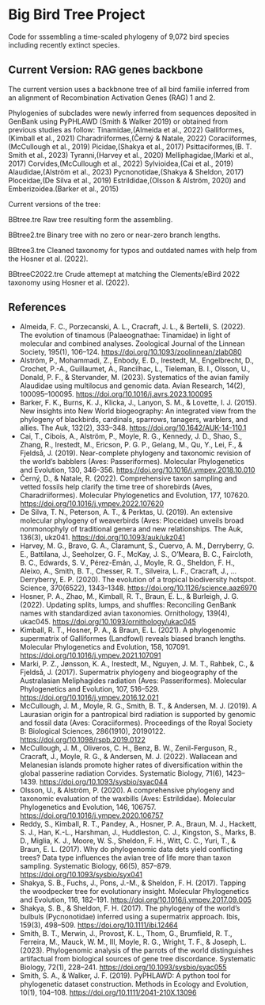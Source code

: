 # Big Bird Tree Project

Code for sssembling a time-scaled phylogeny of 9,072 bird species including recently extinct species.

## Current Version: RAG genes backbone

The current version uses a backbnone tree of all bird familie inferred from an alignment of Recombination Activation Genes (RAG) 1 and 2.

Phylogenies of subclades were newly inferred from sequences deposited in GenBank using PyPHLAWD (Smith & Walker 2019) or obtained from previous studies as follow: Tinamidae,(Almeida et al., 2022) Galliformes,(Kimball et al., 2021) Charadriiformes,(Černý & Natale, 2022) Coraciiformes,(McCullough et al., 2019) Picidae,(Shakya et al., 2017) Psittaciformes,(B. T. Smith et al., 2023) Tyranni,(Harvey et al., 2020) Melliphagidae,(Marki et al., 2017) Corvides,(McCullough et al., 2022) Sylvioidea,(Cai et al., 2019) Alaudidae,(Alström et al., 2023) Pycnonotidae,(Shakya & Sheldon, 2017) Ploceidae,(De Silva et al., 2019) Estrildidae,(Olsson & Alström, 2020) and Emberizoidea.(Barker et al., 2015)

Current versions of the tree:

BBtree.tre  Raw tree resulting form the assembling.

BBtree2.tre  Binary tree with no zero or near-zero branch lengths.

BBtree3.tre Cleaned taxonomy for typos and outdated names with help from the Hosner et al. (2022).

BBtreeC2022.tre Crude attemept at matching the Clements/eBird 2022 taxonomy using Hosner et al. (2022).


## References

- Almeida, F. C., Porzecanski, A. L., Cracraft, J. L., & Bertelli, S. (2022). The evolution of tinamous (Palaeognathae: Tinamidae) in light of molecular and combined analyses. Zoological Journal of the Linnean Society, 195(1), 106–124. https://doi.org/10.1093/zoolinnean/zlab080
- Alström, P., Mohammadi, Z., Enbody, E. D., Irestedt, M., Engelbrecht, D., Crochet, P.-A., Guillaumet, A., Rancilhac, L., Tieleman, B. I., Olsson, U., Donald, P. F., & Stervander, M. (2023). Systematics of the avian family Alaudidae using multilocus and genomic data. Avian Research, 14(2), 100095–100095. https://doi.org/10.1016/j.avrs.2023.100095
- Barker, F. K., Burns, K. J., Klicka, J., Lanyon, S. M., & Lovette, I. J. (2015). New insights into New World biogeography: An integrated view from the phylogeny of blackbirds, cardinals, sparrows, tanagers, warblers, and allies. The Auk, 132(2), 333–348. https://doi.org/10.1642/AUK-14-110.1
- Cai, T., Cibois, A., Alström, P., Moyle, R. G., Kennedy, J. D., Shao, S., Zhang, R., Irestedt, M., Ericson, P. G. P., Gelang, M., Qu, Y., Lei, F., & Fjeldså, J. (2019). Near-complete phylogeny and taxonomic revision of the world’s babblers (Aves: Passeriformes). Molecular Phylogenetics and Evolution, 130, 346–356. https://doi.org/10.1016/j.ympev.2018.10.010
- Černý, D., & Natale, R. (2022). Comprehensive taxon sampling and vetted fossils help clarify the time tree of shorebirds (Aves, Charadriiformes). Molecular Phylogenetics and Evolution, 177, 107620. https://doi.org/10.1016/j.ympev.2022.107620
- De Silva, T. N., Peterson, A. T., & Perktas, U. (2019). An extensive molecular phylogeny of weaverbirds (Aves: Ploceidae) unveils broad nonmonophyly of traditional genera and new relationships. The Auk, 136(3), ukz041. https://doi.org/10.1093/auk/ukz041
- Harvey, M. G., Bravo, G. A., Claramunt, S., Cuervo, A. M., Derryberry, G. E., Battilana, J., Seeholzer, G. F., McKay, J. S., O’Meara, B. C., Faircloth, B. C., Edwards, S. V., Pérez-Emán, J., Moyle, R. G., Sheldon, F. H., Aleixo, A., Smith, B. T., Chesser, R. T., Silveira, L. F., Cracraft, J., … Derryberry, E. P. (2020). The evolution of a tropical biodiversity hotspot. Science, 370(6522), 1343–1348. https://doi.org/10.1126/science.aaz6970
- Hosner, P. A., Zhao, M., Kimball, R. T., Braun, E. L., & Burleigh, J. G. (2022). Updating splits, lumps, and shuffles: Reconciling GenBank names with standardized avian taxonomies. Ornithology, 139(4), ukac045. https://doi.org/10.1093/ornithology/ukac045
- Kimball, R. T., Hosner, P. A., & Braun, E. L. (2021). A phylogenomic supermatrix of Galliformes (Landfowl) reveals biased branch lengths. Molecular Phylogenetics and Evolution, 158, 107091. https://doi.org/10.1016/j.ympev.2021.107091
- Marki, P. Z., Jønsson, K. A., Irestedt, M., Nguyen, J. M. T., Rahbek, C., & Fjeldså, J. (2017). Supermatrix phylogeny and biogeography of the Australasian Meliphagides radiation (Aves: Passeriformes). Molecular Phylogenetics and Evolution, 107, 516–529. https://doi.org/10.1016/j.ympev.2016.12.021
- McCullough, J. M., Moyle, R. G., Smith, B. T., & Andersen, M. J. (2019). A Laurasian origin for a pantropical bird radiation is supported by genomic and fossil data (Aves: Coraciiformes). Proceedings of the Royal Society B: Biological Sciences, 286(1910), 20190122. https://doi.org/10.1098/rspb.2019.0122
- McCullough, J. M., Oliveros, C. H., Benz, B. W., Zenil-Ferguson, R., Cracraft, J., Moyle, R. G., & Andersen, M. J. (2022). Wallacean and Melanesian islands promote higher rates of diversification within the global passerine radiation Corvides. Systematic Biology, 71(6), 1423–1439. https://doi.org/10.1093/sysbio/syac044
- Olsson, U., & Alström, P. (2020). A comprehensive phylogeny and taxonomic evaluation of the waxbills (Aves: Estrildidae). Molecular Phylogenetics and Evolution, 146, 106757. https://doi.org/10.1016/j.ympev.2020.106757
- Reddy, S., Kimball, R. T., Pandey, A., Hosner, P. A., Braun, M. J., Hackett, S. J., Han, K.-L., Harshman, J., Huddleston, C. J., Kingston, S., Marks, B. D., Miglia, K. J., Moore, W. S., Sheldon, F. H., Witt, C. C., Yuri, T., & Braun, E. L. (2017). Why do phylogenomic data dets yield conflicting trees? Data type influences the avian tree of life more than taxon sampling. Systematic Biology, 66(5), 857–879. https://doi.org/10.1093/sysbio/syx041
- Shakya, S. B., Fuchs, J., Pons, J.-M., & Sheldon, F. H. (2017). Tapping the woodpecker tree for evolutionary insight. Molecular Phylogenetics and Evolution, 116, 182–191. https://doi.org/10.1016/j.ympev.2017.09.005
- Shakya, S. B., & Sheldon, F. H. (2017). The phylogeny of the world’s bulbuls (Pycnonotidae) inferred using a supermatrix approach. Ibis, 159(3), 498–509. https://doi.org/10.1111/ibi.12464
- Smith, B. T., Merwin, J., Provost, K. L., Thom, G., Brumfield, R. T., Ferreira, M., Mauck, W. M., III, Moyle, R. G., Wright, T. F., & Joseph, L. (2023). Phylogenomic analysis of the parrots of the world distinguishes artifactual from biological sources of gene tree discordance. Systematic Biology, 72(1), 228–241. https://doi.org/10.1093/sysbio/syac055
- Smith, S. A., & Walker, J. F. (2019). PyPHLAWD: A python tool for phylogenetic dataset construction. Methods in Ecology and Evolution, 10(1), 104–108. https://doi.org/10.1111/2041-210X.13096

